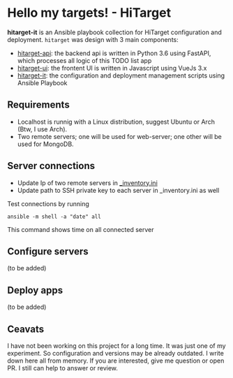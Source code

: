 # Hello my targets! - HiTarget

**hitarget-it** is an Ansible playbook collection for HiTarget configuration and deployment. `hitarget` was design with 3 main components: 

- [hitarget-api](https://github.com/nhtua/hitarget-api): the backend api is written in Python 3.6 using FastAPI, which processes all logic of this TODO list app
- [hitarget-ui](https://github.com/nhtua/hitarget-ui): the frontent UI is written in Javascript using VueJs 3.x
- [hitarget-it](https://github.com/nhtua/hitarget-it): the configuration and deployment management scripts using Ansible Playbook

## Requirements

- Localhost is runnig with a Linux distribution, suggest Ubuntu or Arch (Btw, I use Arch).
- Two remote servers; one will be used for web-server; one other will be used for MongoDB.

## Server connections

- Update Ip of two remote servers in [_inventory.ini](./_inventory.ini)
- Update path to SSH private key to each server in _inventory.ini as well

Test connections by running
```
ansible -m shell -a "date" all
```
This command shows time on all connected server

## Configure servers
(to be added)

## Deploy apps
(to be added)


## Ceavats
I have not been working on this project for a long time. It was just one of my experiment. So configuration and versions may be already outdated. I write down here all from memory. If you are interested, give me question or open PR. I still can help to answer or review.
